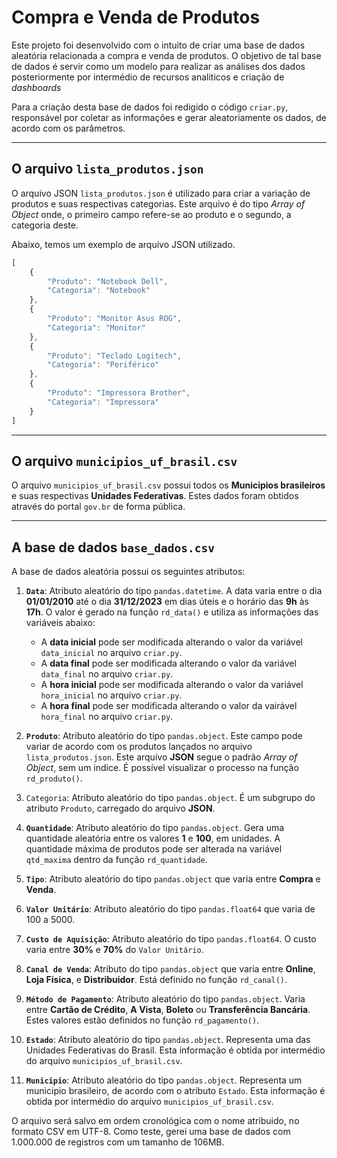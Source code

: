 # Compra e Venda de Produtos
Este projeto foi desenvolvido com o intuito de criar uma base de dados aleatória relacionada a compra e venda de produtos. O objetivo de tal base de dados é servir como um modelo para realizar as análises dos dados posteriormente por intermédio de recursos analiticos e criação de *dashboards*

Para a criação desta base de dados foi redigido o código `criar.py`, responsável por coletar as informações e gerar aleatoriamente os dados, de acordo com os parâmetros.

---
## O arquivo ``lista_produtos.json``
O arquivo JSON ``lista_produtos.json`` é utilizado para criar a variação de produtos e suas respectivas categorias. Este arquivo é do tipo *Array of Object* onde, o primeiro campo refere-se ao produto e o segundo, a categoria deste.

Abaixo, temos um exemplo de arquivo JSON utilizado.

```js
[
    {
        "Produto": "Notebook Dell",
        "Categoria": "Notebook"
    },
    {
        "Produto": "Monitor Asus ROG",
        "Categoria": "Monitor"
    },
    {
        "Produto": "Teclado Logitech",
        "Categoria": "Periférico"
    },
    {
        "Produto": "Impressora Brother",
        "Categoria": "Impressora"
    }
]
```

---

## O arquivo ``municipios_uf_brasil.csv``
O arquivo `municipios_uf_brasil.csv` possui todos os **Municipios brasileiros** e suas respectivas **Unidades Federativas**. Estes dados foram obtidos através do portal `gov.br` de forma pública.

---

## A base de dados ``base_dados.csv``
A base de dados aleatória possui os seguintes atributos:

1. **`Data`**: Atributo aleatório do tipo `pandas.datetime`. A data varia entre o dia **01/01/2010** até o dia **31/12/2023** em dias úteis e o horário das **9h** às **17h**. O valor é gerado na função `rd_data()` e utiliza as informações das variáveis abaixo:
   * A **data inicial** pode ser modificada alterando o valor da variável ``data_inicial`` no arquivo ``criar.py``.
   * A **data final** pode ser modificada alterando o valor da variável ``data_final`` no arquivo ``criar.py``.
   * A **hora inicial** pode ser modificada alterando o valor da variável ``hora_inicial`` no arquivo ``criar.py``.
   * A **hora final** pode ser modificada alterando o valor da vairável ``hora_final`` no arquivo ``criar.py``.

2. **`Produto`**: Atributo aleatório do tipo `pandas.object`. Este campo pode variar de acordo com os produtos lançados no arquivo `lista_produtos.json`. Este arquivo **JSON** segue o padrão *Array of Object*, sem um indice. É possível visualizar o processo na função `rd_produto()`.

3. `Categoria`: Atributo aleatório do tipo `pandas.object`. É um subgrupo do atributo `Produto`, carregado do arquivo **JSON**.

4. **`Quantidade`**: Atributo aleatório do tipo `pandas.object`. Gera uma quantidade aleatória entre os valores **1** e **100**, em unidades. A quantidade máxima de produtos pode ser alterada na variável ``qtd_maxima`` dentro da função ``rd_quantidade``.

5. **`Tipo`**: Atributo aleatório do tipo `pandas.object` que varia entre **Compra** e **Venda**.

6. **`Valor Unitário`**: Atributo aleatório do tipo `pandas.float64` que varia de 100 a 5000.

7. **`Custo de Aquisição`**: Atributo aleatório do tipo `pandas.float64`. O custo varia entre **30%** e **70%** do `Valor Unitário`.

8. **`Canal de Venda`**: Atributo do tipo `pandas.object` que varia entre **Online**, **Loja Física**, e **Distribuidor**. Está definido no função `rd_canal()`.

9. **`Método de Pagamento`**: Atributo aleatório do tipo `pandas.object`. Varia entre **Cartão de Crédito**, **A Vista**, **Boleto** ou **Transferência Bancária**. Estes valores estão definidos no função `rd_pagamento()`.

10. **`Estado`**: Atributo aleatório do tipo `pandas.object`. Representa uma das Unidades Federativas do Brasil. Esta informação é obtida por intermédio do arquivo `municipios_uf_brasil.csv`.

11. **`Municipio`**: Atributo aleatório do tipo `pandas.object`. Representa um municipio brasileiro, de acordo com o atributo `Estado`. Esta informação é obtida por intermédio do arquivo `municipios_uf_brasil.csv`.

O arquivo será salvo em ordem cronológica com o nome atribuido, no formato CSV em UTF-8. Como teste, gerei uma base de dados com 1.000.000 de registros com um tamanho de 106MB.